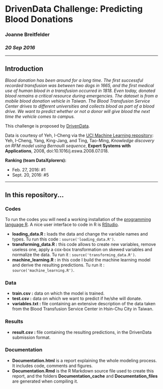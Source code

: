
# DrivenData Challenge: Predicting Blood Donations
### Joanne Breitfelder
### *20 Sep 2016*

---

## Introduction

*Blood donation has been around for a long time. The first successful recorded transfusion was between two dogs in 1665, and the first medical use of human blood in a transfusion occurred in 1818. Even today, donated blood remains a critical resource during emergencies. The dataset is from a mobile blood donation vehicle in Taiwan. The Blood Transfusion Service Center drives to different universities and collects blood as part of a blood drive. We want to predict whether or not a donor will give blood the next time the vehicle comes to campus.*

This challenge is proposed by [DrivenData](https://www.drivendata.org).

Data is courtesy of Yeh, I-Cheng via the [UCI Machine Learning repository](https://archive.ics.uci.edu/ml/datasets/Blood+Transfusion+Service+Center):  
Yeh, I-Cheng, Yang, King-Jang, and Ting, Tao-Ming, *Knowledge discovery on RFM model using Bernoulli sequence*, **Expert Systems with Applications**, 2008, doi:10.1016/j.eswa.2008.07.018.

**Ranking (team DataXplorers):**  
- Feb. 27, 2016: #1  
- Sept. 20, 2016: #5

---

## In this repository...

### Codes

To run the codes you will need a working installation of the [programming language R](https://www.r-project.org). A nice user interface to code in R is [RStudio](https://www.rstudio.com).

* **loading_data.R :** loads the data and change the variable names and types. Tu run this code : `source('loading_data.R')`.
* **transforming_data.R :** this code allows to create new variables, remove useless one, apply a cox-box transformation on skewed variables and normalize the data. Tu run it : `source('transforming_data.R')`.
* **machine_learning.R :** in this code I build the machine learning model and derive the resulting predictions. Tu run it : `source('machine_learning.R')`.

### Data

* **train.csv :** data on which the model is trained.
* **test.csv :** data on which we want to predict if he/she will donate.
* **variables.txt :** file containing an extensive description of the data taken from the Blood Transfusion Service Center in Hsin-Chu City in Taiwan.

### Results

* **result.csv :** file containing the resulting predictions, in the DrivenData submission format.

### Documentation

* **Documentation.html** is a report explaining the whole modeling process. It includes code, comments and figures.   
* **Documentation.Rmd** is the R Markdown source file used to create this report, and the folders **Documentation_cache** and **Documentation_files** are generated when compiling it.







